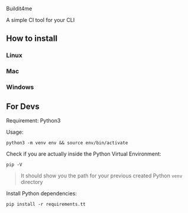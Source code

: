 Buildit4me

A simple CI tool for your CLI

## How to install

### Linux

### Mac

### Windows

## For Devs

Requirement:
Python3

Usage:
```
python3 -m venv env && source env/bin/activate 
```

Check if you are actually inside the Python Virtual Environment:
```
pip -V
```
> It should show you the path for your previous created Python `venv` directory

Install Python dependencies:
```
pip install -r requirements.tt
```